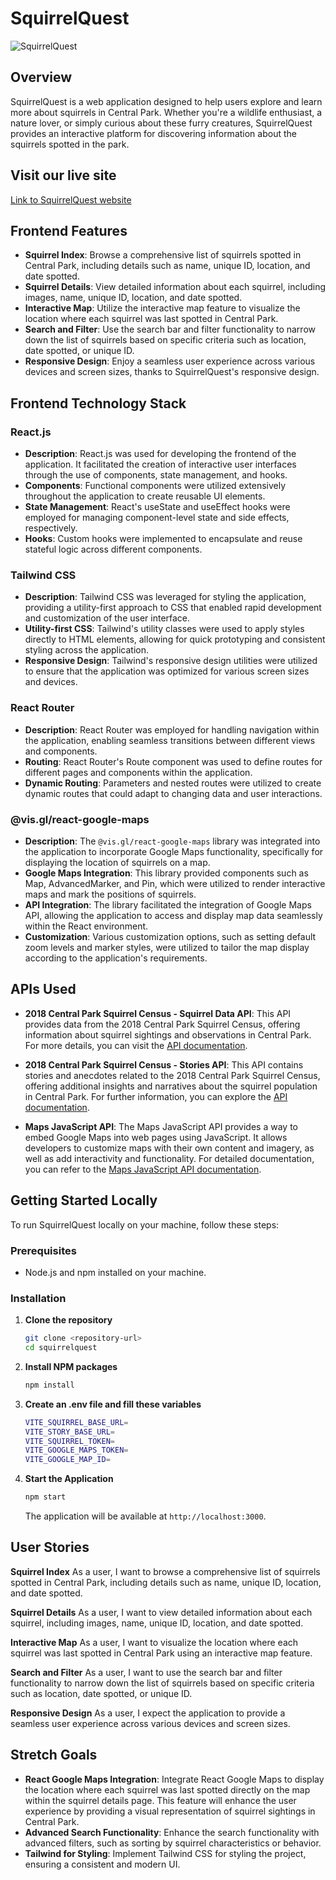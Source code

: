 # SquirrelQuest

![SquirrelQuest](https://res.cloudinary.com/dm8xhvx4t/image/upload/v1714955966/SquirrelQuestBanner_po0apm.jpg)

## Overview

SquirrelQuest is a web application designed to help users explore and learn more about squirrels in Central Park. Whether you're a wildlife enthusiast, a nature lover, or simply curious about these furry creatures, SquirrelQuest provides an interactive platform for discovering information about the squirrels spotted in the park.

## Visit our live site

[Link to SquirrelQuest website]()

## Frontend Features

- **Squirrel Index**: Browse a comprehensive list of squirrels spotted in Central Park, including details such as name, unique ID, location, and date spotted.
- **Squirrel Details**: View detailed information about each squirrel, including images, name, unique ID, location, and date spotted.
- **Interactive Map**: Utilize the interactive map feature to visualize the location where each squirrel was last spotted in Central Park.
- **Search and Filter**: Use the search bar and filter functionality to narrow down the list of squirrels based on specific criteria such as location, date spotted, or unique ID.
- **Responsive Design**: Enjoy a seamless user experience across various devices and screen sizes, thanks to SquirrelQuest's responsive design.

## Frontend Technology Stack

### React.js
- **Description**: React.js was used for developing the frontend of the application. It facilitated the creation of interactive user interfaces through the use of components, state management, and hooks.
- **Components**: Functional components were utilized extensively throughout the application to create reusable UI elements.
- **State Management**: React's useState and useEffect hooks were employed for managing component-level state and side effects, respectively.
- **Hooks**: Custom hooks were implemented to encapsulate and reuse stateful logic across different components.

### Tailwind CSS
- **Description**: Tailwind CSS was leveraged for styling the application, providing a utility-first approach to CSS that enabled rapid development and customization of the user interface.
- **Utility-first CSS**: Tailwind's utility classes were used to apply styles directly to HTML elements, allowing for quick prototyping and consistent styling across the application.
- **Responsive Design**: Tailwind's responsive design utilities were utilized to ensure that the application was optimized for various screen sizes and devices.

### React Router
- **Description**: React Router was employed for handling navigation within the application, enabling seamless transitions between different views and components.
- **Routing**: React Router's Route component was used to define routes for different pages and components within the application.
- **Dynamic Routing**: Parameters and nested routes were utilized to create dynamic routes that could adapt to changing data and user interactions.

### @vis.gl/react-google-maps
- **Description**: The `@vis.gl/react-google-maps` library was integrated into the application to incorporate Google Maps functionality, specifically for displaying the location of squirrels on a map.
- **Google Maps Integration**: This library provided components such as Map, AdvancedMarker, and Pin, which were utilized to render interactive maps and mark the positions of squirrels.
- **API Integration**: The library facilitated the integration of Google Maps API, allowing the application to access and display map data seamlessly within the React environment.
- **Customization**: Various customization options, such as setting default zoom levels and marker styles, were utilized to tailor the map display according to the application's requirements.

## APIs Used

- **2018 Central Park Squirrel Census - Squirrel Data API**: This API provides data from the 2018 Central Park Squirrel Census, offering information about squirrel sightings and observations in Central Park. For more details, you can visit the [API documentation](https://data.cityofnewyork.us/Environment/2018-Central-Park-Squirrel-Census-Squirrel-Data/vfnx-vebw/about_data).

- **2018 Central Park Squirrel Census - Stories API**: This API contains stories and anecdotes related to the 2018 Central Park Squirrel Census, offering additional insights and narratives about the squirrel population in Central Park. For further information, you can explore the [API documentation](https://data.cityofnewyork.us/Environment/2018-Central-Park-Squirrel-Census-Stories/gfqj-f768/about_data).

- **Maps JavaScript API**: The Maps JavaScript API provides a way to embed Google Maps into web pages using JavaScript. It allows developers to customize maps with their own content and imagery, as well as add interactivity and functionality. For detailed documentation, you can refer to the [Maps JavaScript API documentation](https://developers.google.com/maps/documentation/javascript).

## Getting Started Locally

To run SquirrelQuest locally on your machine, follow these steps:

### Prerequisites

- Node.js and npm installed on your machine.

### Installation

1. **Clone the repository**

    ```sh
    git clone <repository-url>
    cd squirrelquest
    ```

2. **Install NPM packages**

    ```sh
    npm install
    ```

3. **Create an .env file and fill these variables**

    ```sh
   VITE_SQUIRREL_BASE_URL=
   VITE_STORY_BASE_URL=
   VITE_SQUIRREL_TOKEN=
   VITE_GOOGLE_MAPS_TOKEN=
   VITE_GOOGLE_MAP_ID=
    ```


4. **Start the Application**

    ```sh
    npm start
    ```

    The application will be available at `http://localhost:3000`.

## User Stories

**Squirrel Index**
As a user, I want to browse a comprehensive list of squirrels spotted in Central Park, including details such as name, unique ID, location, and date spotted.

**Squirrel Details**
As a user, I want to view detailed information about each squirrel, including images, name, unique ID, location, and date spotted.

**Interactive Map**
As a user, I want to visualize the location where each squirrel was last spotted in Central Park using an interactive map feature.

**Search and Filter**
As a user, I want to use the search bar and filter functionality to narrow down the list of squirrels based on specific criteria such as location, date spotted, or unique ID.

**Responsive Design**
As a user, I expect the application to provide a seamless user experience across various devices and screen sizes.

## Stretch Goals

- **React Google Maps Integration**: Integrate React Google Maps to display the location where each squirrel was last spotted directly on the map within the squirrel details page. This feature will enhance the user experience by providing a visual representation of squirrel sightings in Central Park.
- **Advanced Search Functionality**: Enhance the search functionality with advanced filters, such as sorting by squirrel characteristics or behavior.
- **Tailwind for Styling**: Implement Tailwind CSS for styling the project, ensuring a consistent and modern UI.